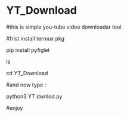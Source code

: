 # YT_Download

#this is simple you-tube video downloadar tool

#frist install termux pkg 

pip install pyfiglet 

ls

cd YT_Download

#and now type :

python3 YT dwnlod.py

#enjoy 

